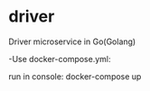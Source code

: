 # driver
Driver microservice in Go(Golang)

-Use docker-compose.yml:

run in console: 
docker-compose up
